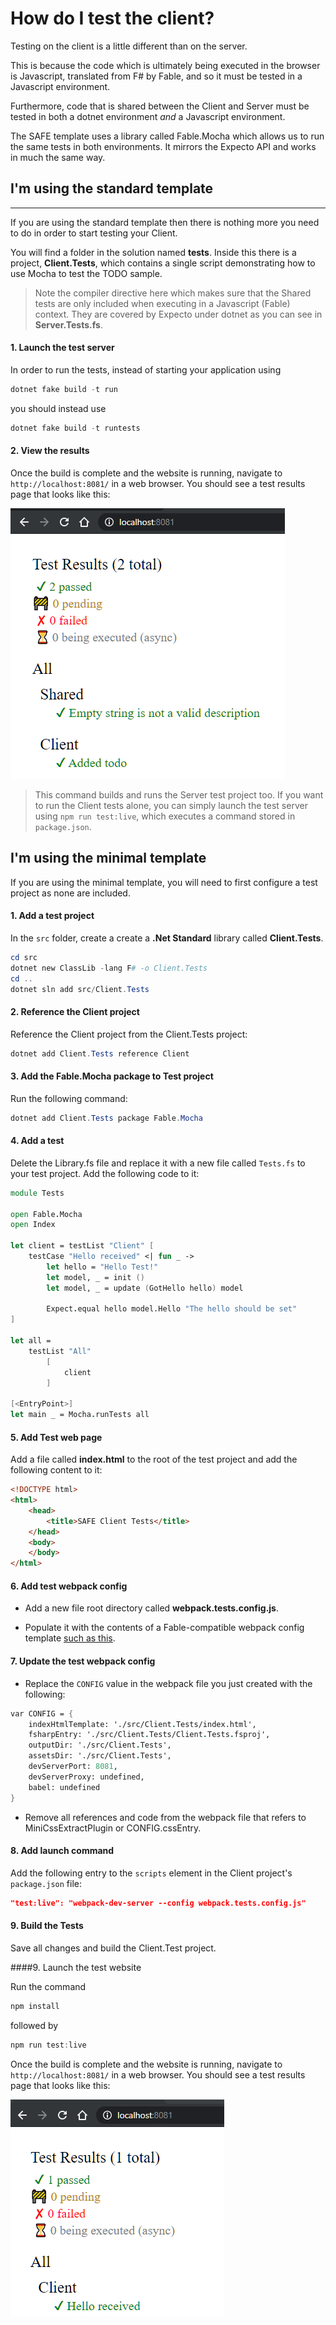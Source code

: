 # How do I test the client?

Testing on the client is a little different than on the server.

This is because the code which is ultimately being executed in the browser is Javascript, translated from F# by Fable, and so it must be tested in a Javascript environment.

Furthermore, code that is shared between the Client and Server must be tested in both a dotnet environment _and_ a Javascript environment.

The SAFE template uses a library called Fable.Mocha which allows us to run the same tests in both environments. It mirrors the Expecto API and works in much the same way.

## **I'm using the standard template**
****
If you are using the standard template then there is nothing more you need to do in order to start testing your Client.

You will find a folder in the solution named **tests**. Inside this there is a project, **Client.Tests**, which contains a single script demonstrating how to use Mocha to test the TODO sample.

>Note the compiler directive here which makes sure that the Shared tests are only included when executing in a Javascript (Fable) context. They are covered by Expecto under dotnet as you can see in **Server.Tests.fs**.

#### 1. Launch the test server

In order to run the tests, instead of starting your application using
```powershell
dotnet fake build -t run
```
you should instead use
```powershell
dotnet fake build -t runtests
```

#### 2. View the results

Once the build is complete and the website is running, navigate to `http://localhost:8081/` in a web browser. You should see a test results page that looks like this:

<img src="../../../img/mocha-results.png"/>

> This command builds and runs the Server test project too. If you want to run the Client tests alone, you can simply launch the test server using `npm run test:live`, which executes a command stored in `package.json`.

## **I'm using the minimal template**

If you are using the minimal template, you will need to first configure a test project as none are included.

#### 1. Add a test project
In the `src` folder, create a create a **.Net Standard** library called **Client.Tests**.

```powershell
cd src
dotnet new ClassLib -lang F# -o Client.Tests
cd ..
dotnet sln add src/Client.Tests
```

#### 2. Reference the Client project
Reference the Client project from the Client.Tests project:

```powershell
dotnet add Client.Tests reference Client
```

#### 3. Add the Fable.Mocha package to Test project
Run the following command:

```powershell
dotnet add Client.Tests package Fable.Mocha
```

#### 4. Add a test
Delete the Library.fs file and replace it with a new file called `Tests.fs` to your test project. Add the following code to it:
```fsharp
module Tests

open Fable.Mocha
open Index

let client = testList "Client" [
    testCase "Hello received" <| fun _ ->
        let hello = "Hello Test!"
        let model, _ = init ()
        let model, _ = update (GotHello hello) model

        Expect.equal hello model.Hello "The hello should be set"
]

let all =
    testList "All"
        [
            client
        ]

[<EntryPoint>]
let main _ = Mocha.runTests all
```

#### 5. Add Test web page

Add a file called **index.html** to the root of the test project and add the following content to it:
```html
<!DOCTYPE html>
<html>
    <head>
        <title>SAFE Client Tests</title>
    </head>
    <body>
    </body>
</html>
```

#### 6. Add test webpack config

- Add a new file root directory called **webpack.tests.config.js**.

- Populate it with the contents of a Fable-compatible webpack config template [such as this](https://github.com/fable-compiler/webpack-config-template/blob/master/webpack.config.js).

#### 7. Update the test webpack config

- Replace the `CONFIG` value in the webpack file you just created with the following:
```fsharp
var CONFIG = {
    indexHtmlTemplate: './src/Client.Tests/index.html',
    fsharpEntry: './src/Client.Tests/Client.Tests.fsproj',
    outputDir: './src/Client.Tests',
    assetsDir: './src/Client.Tests',
    devServerPort: 8081,
    devServerProxy: undefined,
    babel: undefined
}
```

- Remove all references and code from the webpack file that refers to MiniCssExtractPlugin or CONFIG.cssEntry.

#### 8. Add launch command

Add the following entry to the `scripts` element in the Client project's `package.json` file:

```json
"test:live": "webpack-dev-server --config webpack.tests.config.js"
```

#### 9. Build the Tests

Save all changes and build the Client.Test project.

####9. Launch the test website

Run the command

```powershell
npm install
```
followed by
```powershell
npm run test:live
```

Once the build is complete and the website is running, navigate to `http://localhost:8081/` in a web browser. You should see a test results page that looks like this:

<img src="../../../img/mocha-min-results.png"/>
